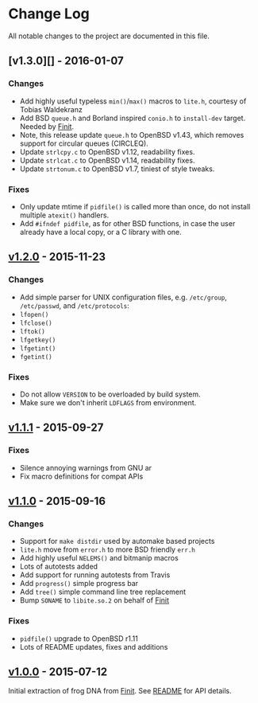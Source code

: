 Change Log
==========

All notable changes to the project are documented in this file.


[v1.3.0][] - 2016-01-07
-----------------------

### Changes
- Add highly useful typeless `min()`/`max()` macros to `lite.h`,
  courtesy of Tobias Waldekranz
- Add BSD `queue.h` and Borland inspired `conio.h` to `install-dev`
  target.  Needed by [Finit][].
- Note, this release update `queue.h` to OpenBSD v1.43, which removes
  support for circular queues (CIRCLEQ).
- Update `strlcpy.c` to OpenBSD v1.12, readability fixes.
- Update `strlcat.c` to OpenBSD v1.14, readability fixes.
- Update `strtonum.c` to OpenBSD v1.7, tiniest of style tweaks.

### Fixes
- Only update mtime if `pidfile()` is called more than once, do not
  install multiple `atexit()` handlers.
- Add `#ifndef pidfile`, as for other BSD functions, in case the user
  already have a local copy, or a C library with one.


[v1.2.0][] - 2015-11-23
-----------------------

### Changes
-  Add simple parser for UNIX configuration files, e.g. `/etc/group`,
   `/etc/passwd`, and `/etc/protocols`:
  - `lfopen()`
  - `lfclose()`
  - `lftok()`
  - `lfgetkey()`
  - `lfgetint()`
  - `fgetint()`

### Fixes
- Do not allow `VERSION` to be overloaded by build system.
- Make sure we don't inherit `LDFLAGS` from environment.


[v1.1.1][] - 2015-09-27
-----------------------

### Fixes
* Silence annoying warnings from GNU ar
* Fix macro definitions for compat APIs


[v1.1.0][] - 2015-09-16
-----------------------

### Changes
- Support for `make distdir` used by automake based projects
- `lite.h` move from `error.h` to more BSD friendly `err.h`
- Add highly useful `NELEMS()` and bitmanip macros
- Lots of autotests added
- Add support for running autotests from Travis
- Add `progress()` simple progress bar
- Add `tree()` simple command line tree replacement
- Bump `SONAME` to `libite.so.2` on behalf of [Finit][]

### Fixes
- `pidfile()` upgrade to OpenBSD r1.11
- Lots of README updates, fixes and additions


[v1.0.0][] - 2015-07-12
-----------------------

Initial extraction of frog DNA from [Finit][].  See [README][] for API details.


[UNRELEASED]: https://github.com/troglobit/libite/compare/v1.2.0...HEAD
[v1.2.0]: https://github.com/troglobit/libite/compare/v1.1.1...v1.2.0
[v1.1.1]: https://github.com/troglobit/libite/compare/v1.1.0...v1.1.1
[v1.1.0]: https://github.com/troglobit/libite/compare/v1.0.0...v1.1.0
[v1.0.0]: https://github.com/troglobit/libite/compare/TAIL...v1.0.0
[Finit]:  https://github.com/troglobit/finit/
[README]: https://github.com/troglobit/libite/blob/v1.0.0/README.md
